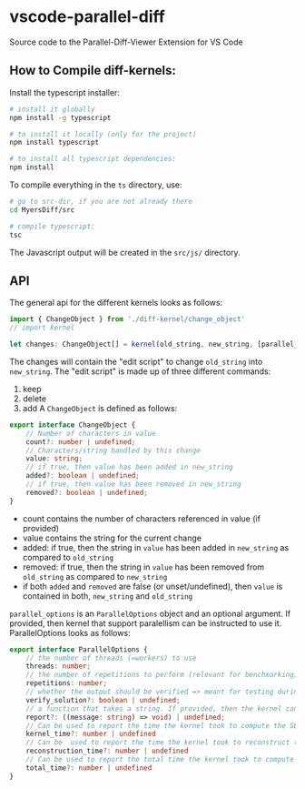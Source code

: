 # vscode-parallel-diff
Source code to the Parallel-Diff-Viewer Extension for VS Code


## How to Compile diff-kernels:
Install the typescript installer:
```bash
# install it globally
npm install -g typescript

# to install it locally (only for the project)
npm install typescript

# to install all typescript dependencies:
npm install
```

To compile everything in the `ts` directory, use:
```bash
# go to src-dir, if you are not already there
cd MyersDiff/src

# compile typescript:
tsc
```
The Javascript output will be created in the `src/js/` directory.

## API
The general api for the different kernels looks as follows:
```ts
import { ChangeObject } from './diff-kernel/change_object'
// import kernel

let changes: ChangeObject[] = kernel(old_string, new_string, [parallel_options]);
```

The changes will contain the "edit script" to change `old_string` into `new_string`. The "edit script" is made up
of three different commands:
1. keep
2. delete
3. add
A `ChangeObject` is defined as follows:
```ts
export interface ChangeObject {
    // Number of characters in value
    count?: number | undefined;
    // Characters/string handled by this change
    value: string;
    // if true, then value has been added in new_string
    added?: boolean | undefined;
    // if true, then value has been removed in new_string
    removed?: boolean | undefined;
}
```
* count contains the number of characters referenced in value (if provided)
* value contains the string for the current change
* added: if true, then the string in `value`  has been added in `new_string` as compared to `old_string`
* removed: if true, then the string in `value` has been removed from `old_string`  as compared to `new_string`
* if both `added` and `removed` are false (or unset/undefined), then `value` is contained in both, `new_string` and `old_string`

`parallel_options` is an `ParallelOptions` object and an optional argument. If provided, then kernel that support paralellism can be instructed to use it. ParallelOptions looks as follows:
```ts
export interface ParallelOptions {
    // the number of threads (=workers) to use
    threads: number;
    // the number of repetitions to perform (relevant for benchmarking)
    repetitions: number;
    // whether the output should be verified => meant for testing during development of the algorithms
    verify_solution?: boolean | undefined;
    // a function that takes a string. If provided, then the kernel can use this to report/log timings
    report?: ((message: string) => void) | undefined;
    // Can be used to report the time the kernel took to compute the SES
    kernel_time?: number | undefined
    // Can be  used to report the time the kernel took to reconstruct the changes
    reconstruction_time?: number | undefined
    // Can be used to report the total time the kernel took to compute the changes
    total_time?: number | undefined
}
```
